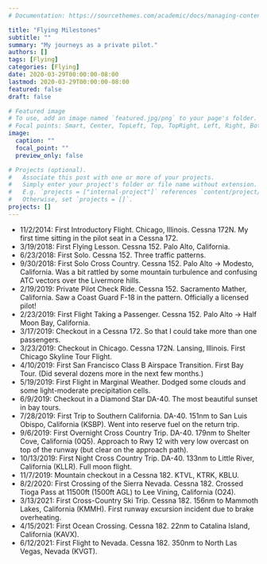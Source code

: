 ```yaml
---
# Documentation: https://sourcethemes.com/academic/docs/managing-content/

title: "Flying Milestones"
subtitle: ""
summary: "My journeys as a private pilot."
authors: []
tags: [Flying]
categories: [Flying]
date: 2020-03-29T00:00:00-08:00
lastmod: 2020-03-29T00:00:00-08:00
featured: false
draft: false

# Featured image
# To use, add an image named `featured.jpg/png` to your page's folder.
# Focal points: Smart, Center, TopLeft, Top, TopRight, Left, Right, BottomLeft, Bottom, BottomRight.
image:
  caption: ""
  focal_point: ""
  preview_only: false

# Projects (optional).
#   Associate this post with one or more of your projects.
#   Simply enter your project's folder or file name without extension.
#   E.g. `projects = ["internal-project"]` references `content/project/deep-learning/index.md`.
#   Otherwise, set `projects = []`.
projects: []
---
```


- 11/2/2014: First Introductory Flight. Chicago, Illinois. Cessna 172N. My first time sitting in the pilot seat in a Cessna 172.
- 3/19/2018: First Flying Lesson. Cessna 152. Palo Alto, California.
- 6/23/2018: First Solo. Cessna 152. Three traffic patterns.
- 9/30/2018: First Solo Cross Country. Cessna 152. Palo Alto -> Modesto, California. Was a bit rattled by some mountain turbulence and confusing ATC vectors over the Livermore hills.
- 2/19/2019: Private Pilot Check Ride. Cessna 152. Sacramento Mather, California. Saw a Coast Guard F-18 in the pattern. Officially a licensed pilot!
- 2/23/2019: First Flight Taking a Passenger. Cessna 152. Palo Alto -> Half Moon Bay, California.
- 3/17/2019: Checkout in a Cessna 172. So that I could take more than one passengers.
- 3/23/2019: Checkout in Chicago. Cessna 172N. Lansing, Illinois. First Chicago Skyline Tour Flight.
- 4/10/2019: First San Francisco Class B Airspace Transition. First Bay Tour. (Did several dozens more in the next few months.)
- 5/19/2019: First Flight in Marginal Weather. Dodged some clouds and some light-moderate precipitation cells.
- 6/9/2019: Checkout in a Diamond Star DA-40. The most beautiful sunset in bay tours.
- 7/28/2019: First Trip to Southern California. DA-40. 151nm to San Luis Obispo, California (KSBP). Went into reserve fuel on the return trip.
- 9/6/2019: First Overnight Cross Country Trip. DA-40. 179nm to Shelter Cove, California (0Q5). Approach to Rwy 12 with very low overcast on top of the runway (but clear on the approach path).
- 10/13/2019: First Night Cross Country Trip. DA-40. 133nm to Little River, California (KLLR). Full moon flight.
- 11/7/2019: Mountain checkout in a Cessna 182. KTVL, KTRK, KBLU.
- 8/2/2020: First Crossing of the Sierra Nevada. Cessna 182. Crossed Tioga Pass at 11500ft (1500ft AGL) to Lee Vining, California (O24).
- 3/13/2021: First Cross-Country Ski Trip. Cessna 182. 156nm to Mammoth Lakes, California (KMMH). First runway excursion incident due to brake overheating.
- 4/15/2021: First Ocean Crossing. Cessna 182. 22nm to Catalina Island, California (KAVX).
- 6/12/2021: First Flight to Nevada. Cessna 182. 350nm to North Las Vegas, Nevada (KVGT).
